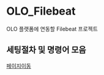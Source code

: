 # OLO_Filebeat
OLO 플랫폼에 연동할 Filebeat 프로젝트

## 세팅절차 및 명령어 모음
[페이지이동](https://locrian-gerbil-117.notion.site/Filebeat-194fafab7c9280f68edbf99b902458b7)
